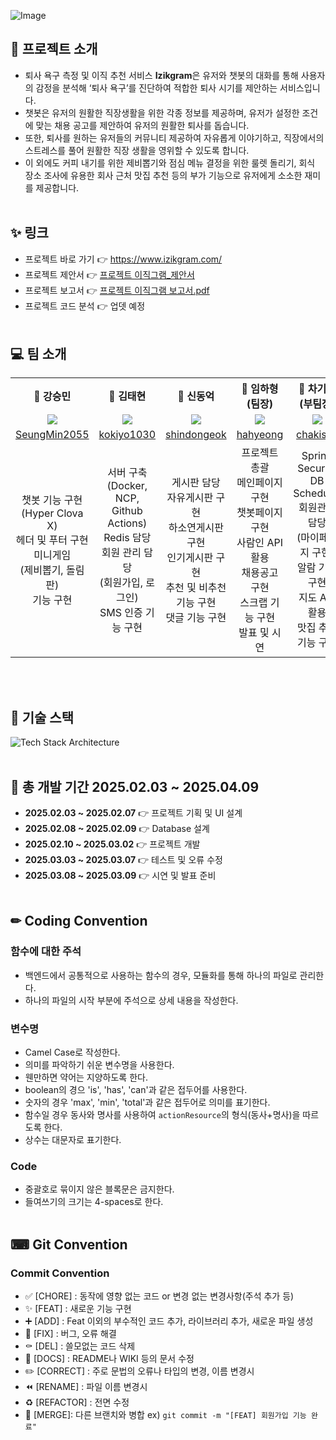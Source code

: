![Image](https://github.com/user-attachments/assets/481b0197-e0a7-4d99-949c-6b3517ff5399)
## 📌 프로젝트 소개
- 퇴사 욕구 측정 및 이직 추천 서비스 **Izikgram**은 유저와 챗봇의 대화를 통해 사용자의 감정을 분석해 ‘퇴사 욕구’를 진단하여 적합한 퇴사 시기를 제안하는 서비스입니다.
- 챗봇은 유저의 원활한 직장생활을 위한 각종 정보를 제공하며, 유저가 설정한 조건에 맞는 채용 공고를 제안하여 유저의 원활한 퇴사를 돕습니다.
- 또한, 퇴사를 원하는 유저들의 커뮤니티 제공하여 자유롭게 이야기하고, 직장에서의 스트레스를 풀어 원활한 직장 생활을 영위할 수 있도록 합니다.
- 이 외에도 커피 내기를 위한 제비뽑기와 점심 메뉴 결정을 위한 룰렛 돌리기, 회식 장소 조사에 유용한 회사 근처 맛집 추천 등의 부가 기능으로 유저에게 소소한 재미를 제공합니다.
<br><br>

## ✨ 링크
- 프로젝트 바로 가기 👉 <https://www.izikgram.com/>
- 프로젝트 제안서 👉 [프로젝트 이직그램_제안서](https://hahyeong.notion.site/Izikgram-18fe6743b89f81658a6cf1d00b06f4ef?pvs=4)
- 프로젝트 보고서 👉 [프로젝트 이직그램 보고서.pdf](https://github.com/user-attachments/files/19117758/default.pdf)
- 프로젝트 코드 분석 👉 업뎃 예정
<br><br>

## 💻 팀 소개 
<table>
  <tbody>
    <th align="center">🦝 강승민</th>
    <th align="center">🐹 김태현</th>
    <th align="center">🐔 신동억</th>
    <th align="center">🐰 임하형(팀장)</th>
    <th align="center">🐻 차기석(부팀장)</th>
    <tr>
      <td align="center"><img src="https://github.com/user-attachments/assets/32cf801f-cefa-4929-95f2-6178b88d391a"></td>
      <td align="center"><img src="https://github.com/user-attachments/assets/52ab98d1-eddf-4f6d-8f81-e983353e2eab"></td>
      <td align="center"><img src="https://github.com/user-attachments/assets/bd5f02cb-aafa-4ee8-b0a8-afe7c0531c1e"></td>
      <td align="center"><img src="https://github.com/user-attachments/assets/33b71b3e-fe64-4994-a99d-94832993af9f"></td>
      <td align="center"><img src="https://github.com/user-attachments/assets/4a5a6da6-2afd-4c02-a4e4-27690d3db5d7"></td>
    </tr>
    <tr>
      <td align="center"><a href="https://github.com/SeungMin2055">SeungMin2055</td>
      <td align="center"><a href="https://github.com/kokiyo1030">kokiyo1030</td>
      <td align="center"><a href="https://github.com/shindongeok">shindongeok</td>
      <td align="center"><a href="https://github.com/hahyeong">hahyeong</td>
      <td align="center"><a href="https://github.com/chakisuk">chakisuk</td>
    </tr>
      <tr>
      <td align="center">챗봇 기능 구현<br>(Hyper Clova X)<br>헤더 및 푸터 구현<br>미니게임<br>(제비뽑기, 돌림판)<br>기능 구현</td>
      <td align="center">서버 구축<br>(Docker, NCP,<br>Github Actions)<br>Redis 담당<br>회원 관리 담당<br>(회원가입, 로그인)<br>SMS 인증 기능 구현</td>
      <td align="center">게시판 담당<br>자유게시판 구현<br>하소연게시판 구현<br>인기게시판 구현<br>추천 및 비추천<br>기능 구현<br>댓글 기능 구현</td>
      <td align="center">프로젝트 총괄<br>메인페이지 구현<br>챗봇페이지 구현<br>사람인 API 활용<br>채용공고 구현<br>스크랩 기능 구현<br>발표 및 시연</td>
      <td align="center">Spring Security<br>DB Scheduler<br>회원관리 담당<br>(마이페이지 구현)<br>알람 기능 구현<br>지도 API 활용<br>맛집 추천 기능 구현</td>
    </tr>
  </tbody>
</table>
<br><br>

## 🔧 기술 스택
![Tech Stack Architecture](https://github.com/user-attachments/assets/9148e2a3-3954-484d-8504-52bbc81c79b3)
<br><br>

## 📅 총 개발 기간 2025.02.03 ~ 2025.04.09
- **2025.02.03 ~ 2025.02.07** 👉 프로젝트 기획 및 UI 설계
- **2025.02.08 ~ 2025.02.09** 👉 Database 설계
- **2025.02.10 ~ 2025.03.02** 👉 프로젝트 개발
- **2025.03.03 ~ 2025.03.07** 👉 테스트 및 오류 수정
- **2025.03.08 ~ 2025.03.09** 👉 시연 및 발표 준비
<br><br>

## ✏ Coding Convention
### 함수에 대한 주석
- 백엔드에서 공통적으로 사용하는 함수의 경우, 모듈화를 통해 하나의 파일로 관리한다.
- 하나의 파일의 시작 부분에 주석으로 상세 내용을 작성한다.
### 변수명
- Camel Case로 작성한다.
- 의미를 파악하기 쉬운 변수명을 사용한다.
- 웬만하면 약어는 지양하도록 한다.
- boolean의 경으 'is', 'has', 'can'과 같은 접두어를 사용한다.
- 숫자의 경우 'max', 'min', 'total'과 같은 접두어로 의미를 표기한다.
- 함수일 경우 동사와 명사를 사용하여 `actionResource`의 형식(동사+명사)을 따르도록 한다.
- 상수는 대문자로 표기한다.
### Code
- 중괄호로 묶이지 않은 블록문은 금지한다.
- 들여쓰기의 크기는 4-spaces로 한다.
<br><br>

## ⌨ Git Convention
### Commit Convention
- ✅ [CHORE] : 동작에 영향 없는 코드 or 변경 없는 변경사항(주석 추가 등)
- ✨ [FEAT] : 새로운 기능 구현
- ➕ [ADD] : Feat 이외의 부수적인 코드 추가, 라이브러리 추가, 새로운 파일 생성
- 🔨 [FIX] : 버그, 오류 해결
- ⚰️ [DEL] : 쓸모없는 코드 삭제
- 📝 [DOCS] : README나 WIKI 등의 문서 수정
- ✏️ [CORRECT] : 주로 문법의 오류나 타입의 변경, 이름 변경시
- ⏪️ [RENAME] : 파일 이름 변경시
- ♻️ [REFACTOR] : 전면 수정
- 🔀 [MERGE]: 다른 브랜치와 병합
ex) `git commit -m "[FEAT] 회원가입 기능 완료"`
